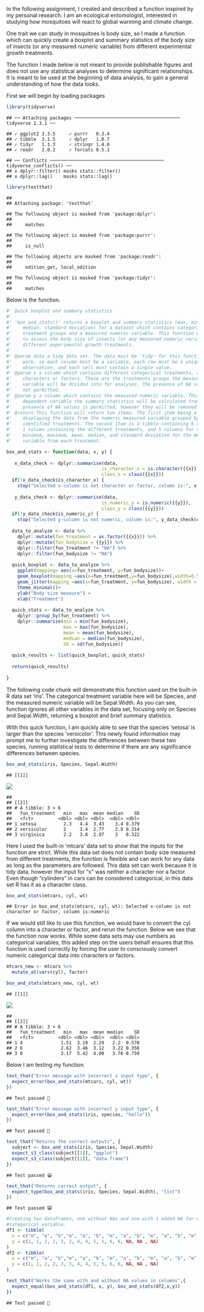 In the following assignment, I created and described a function inspired
by my personal research. I am an ecological entomologist, interested in
studying how mosquitoes will react to global warming and climate change.

One trait we can study in mosquitoes is body size, so I made a function
which can quickly create a boxplot and summary statistics of the body
size of insects (or any measured numeric variable) from different
experimental growth treatments.

The function I made below is not meant to provide publishable figures
and does not use any statistical analyses to determine significant
relationships. It is meant to be used at the beginning of data analysis,
to gain a general understanding of how the data looks.

First we will begin by loading packages

``` r
library(tidyverse)
```

    ## ── Attaching packages ─────────────────────────────────────── tidyverse 1.3.1 ──

    ## ✓ ggplot2 3.3.5     ✓ purrr   0.3.4
    ## ✓ tibble  3.1.5     ✓ dplyr   1.0.7
    ## ✓ tidyr   1.1.3     ✓ stringr 1.4.0
    ## ✓ readr   2.0.2     ✓ forcats 0.5.1

    ## ── Conflicts ────────────────────────────────────────── tidyverse_conflicts() ──
    ## x dplyr::filter() masks stats::filter()
    ## x dplyr::lag()    masks stats::lag()

``` r
library(testthat)
```

    ## 
    ## Attaching package: 'testthat'

    ## The following object is masked from 'package:dplyr':
    ## 
    ##     matches

    ## The following object is masked from 'package:purrr':
    ## 
    ##     is_null

    ## The following objects are masked from 'package:readr':
    ## 
    ##     edition_get, local_edition

    ## The following object is masked from 'package:tidyr':
    ## 
    ##     matches

Below is the function.

``` r
#' Quick boxplot and summary statistics 
#'
#' 'box_and_stats()' returns a boxplot and summary statistics (max, min, mean, 
#'    median, standard deviation) for a dataset which contains categorical 
#'    treatment groups and a measured numeric variable. This function was made 
#'    to assess the body size of insects (or any measured numeric variable) from 
#'    different experimental growth treatments. 
#'
#' @param data a tidy data set. The data must be 'tidy' for this function to 
#'    work, so each column must be a variable, each row must be a unique 
#'    observation, and each cell must contain a single value.
#' @param x a column which contains different categorical treatments, and can be 
#'    characters or factors. These are the treatments groups the measured 
#'    variable will be divided into for analyses. The presence of NA values is
#'    not permitted.
#' @param y a column which contains the measured numeric variable. This is 
#'    dependent variable the summary statistics will be calculated from. The 
#'    presence of NA values is permitted, however they will be removed for analyses. 
#' @return This function will return two items. The first item being a boxplot 
#'    displaying the data from the numeric measured variable grouped by the 
#'    identified treatments. The second item is a tibble containing 6 columns: 
#'    1 column containing the different treatments, and 5 columns for the 
#'    minimum, maximum, mean, median, and standard deviation for the measured 
#'    variable from each treatment. 

box_and_stats <- function(data, x, y) {
  
   x_data_check <- dplyr::summarise(data,
                                   is_character_x = is.character({{x}}) | is.factor({{x}}),
                                   class_x = class({{x}}))
  if(!x_data_check$is_character_x) {
    stop("Selected x-column is not character or factor, column is:", x_data_check$class_x)}
   
   y_data_check <- dplyr::summarise(data,
                                   is_numeric_y = is.numeric({{y}}),
                                   class_y = class({{y}}))
  if(!y_data_check$is_numeric_y) {
    stop("Selected y-column is not numeric, column is:", y_data_check$class_y)}
   
  data_to_analyze <- data %>%
    dplyr::mutate(fun_treatment = as.factor({{x}})) %>%
    dplyr::mutate(fun_bodysize = {{y}}) %>%
    dplyr::filter(fun_treatment != "NA") %>%
    dplyr::filter(fun_bodysize != "NA")
  
  quick_boxplot <- data_to_analyze %>%
    ggplot(mapping= aes(x=fun_treatment, y=fun_bodysize))+ 
    geom_boxplot(mapping =aes(x=fun_treatment,y=fun_bodysize),width=0.5)+
    geom_jitter(mapping =aes(x=fun_treatment, y=fun_bodysize), width = 0.1, alpha = 0.6)+
    theme_minimal()+
    ylab("Body size measure") +
    xlab("Treatment")
    
  quick_stats <- data_to_analyze %>%
    dplyr::group_by(fun_treatment) %>%
    dplyr::summarize(min = min(fun_bodysize),
                     max = max(fun_bodysize),
                     mean = mean(fun_bodysize),
                     median = median(fun_bodysize),
                     SD = sd(fun_bodysize))
  
  quick_results <- list(quick_boxplot, quick_stats)
                     
  return(quick_results)
  
}
```

The following code chunk will demonstrate this function used on the
built-in R data set ‘iris’. The categorical treatment variable here will
be Species, and the measured numeric variable will be Sepal.Width. As
you can see, function ignores all other variables in the data set,
focusing only on Species and Sepal.Width, returning a boxplot and brief
summary statistics.

With this quick function, I am quickly able to see that the species
‘setosa’ is larger than the species ‘versicolor’. This newly found
information may prompt me to further investigate the differences between
these two species, running statistical tests to determine if there are
any significance differences between species.

``` r
box_and_stats(iris, Species, Sepal.Width)
```

    ## [[1]]

![](AssignmentB-1_files/figure-markdown_github/iris%20example-1.png)

    ## 
    ## [[2]]
    ## # A tibble: 3 × 6
    ##   fun_treatment   min   max  mean median    SD
    ##   <fct>         <dbl> <dbl> <dbl>  <dbl> <dbl>
    ## 1 setosa          2.3   4.4  3.43    3.4 0.379
    ## 2 versicolor      2     3.4  2.77    2.8 0.314
    ## 3 virginica       2.2   3.8  2.97    3   0.322

Here I used the built-in ‘mtcars’ data set to show that the inputs for
the function are strict. While this data set does not contain body size
measured from different treatments, the function is flexible and can
work for any data as long as the parameters are followed. This data set
can work because it is tidy data, however the input for “x” was neither
a character nor a factor. Even though “cylinders” in cars can be
considered categorical, in this data set R has it as a character class.

``` r
box_and_stats(mtcars, cyl, wt)
```

    ## Error in box_and_stats(mtcars, cyl, wt): Selected x-column is not character or factor, column is:numeric

If we would still like to use this function, we would have to convert
the cyl column into a character or factor, and rerun the function. Below
we see that the function now works. While some data sets may use numbers
as categorical variables, this added step on the users behalf ensures
that this function is used correctly by forcing the user to consciously
convert numeric categorical data into characters or factors.

``` r
mtcars_new <- mtcars %>%
  mutate_at(vars(cyl), factor)

box_and_stats(mtcars_new, cyl, wt)
```

    ## [[1]]

![](AssignmentB-1_files/figure-markdown_github/mtcars%20example%202-1.png)

    ## 
    ## [[2]]
    ## # A tibble: 3 × 6
    ##   fun_treatment   min   max  mean median    SD
    ##   <fct>         <dbl> <dbl> <dbl>  <dbl> <dbl>
    ## 1 4              1.51  3.19  2.29   2.2  0.570
    ## 2 6              2.62  3.46  3.12   3.22 0.356
    ## 3 8              3.17  5.42  4.00   3.76 0.759

Below I am testing my function.

``` r
test_that("Error message with incorrect x input type", {
  expect_error(box_and_stats(mtcars, cyl, wt))
})
```

    ## Test passed 🎉

``` r
test_that("Error message with incorrect y input type", {
  expect_error(box_and_stats(iris, species, "hello"))
})
```

    ## Test passed 🥇

``` r
test_that("Returns the correct outputs", {
  subject <- box_and_stats(iris, Species, Sepal.Width)
  expect_s3_class(subject[[1]], "ggplot")
  expect_s3_class(subject[[2]], "data.frame")
})
```

    ## Test passed 😀

``` r
test_that("Returns correct output", {
  expect_type(box_and_stats(iris, Species, Sepal.Width), "list")
})
```

    ## Test passed 😸

``` r
#Creating two dataframes, one without NAs and one with 1 added NA for each 
#categorical variable.
df1 <- tibble(
  x = c("m", "a", "b","m", "a", "b", "m", "a", "b", "m", "a", "b", "m", "a", "b"),
  y = c(1, 1, 2, 2, 3, 3, 4, 4, 5, 5, 6, 6, NA, NA , NA)
)
df2 <- tibble(
  x = c("m", "a", "b","m", "a", "b", "m", "a", "b", "m", "a", "b", "m", "a", "b"),
  y = c(1, 1, 2, 2, 3, 3, 4, 4, 5, 5, 6, 6, NA, NA , NA)
)

test_that("Works the same with and without NA values in columns",{
  expect_equal(box_and_stats(df1, x, y), box_and_stats(df2,x,y))
})
```

    ## Test passed 🌈
